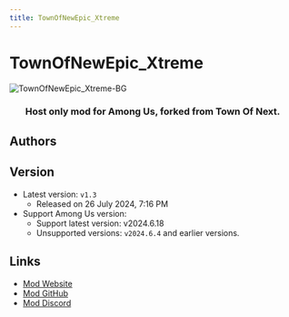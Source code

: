 ```yaml
---
title: TownOfNewEpic_Xtreme
---
```

# TownOfNewEpic_Xtreme
![TownOfNewEpic_Xtreme-BG](https://cn-sy1.rains3.com/xtremewave/TONEX.png)

<div align="center">
<h3>Host only mod for Among Us, forked from Town Of Next.</h3>
</div>

<script setup>
import { VPTeamMembers } from 'vitepress/theme'

const members = [
  {
    avatar: 'https://cn-sy1.rains3.com/xtremewave/Slok7565.jpg',
    name: 'Slok7565',
    title: 'Developer',
    links: [
      { icon: 'github', link: 'https://github.com/Slok7565' },
    ]
  },
]

</script>

## Authors

<div align="center">
<VPTeamMembers size="small" :members="members" />
</div>

## Version
- Latest version: `v1.3`
  - Released on 26 July 2024, 7:16 PM
- Support Among Us version:
    - Support latest version: v2024.6.18
    - Unsupported versions: `v2024.6.4` and earlier versions.

## Links

- [Mod Website](https://tonex.cc)
- [Mod GitHub](https://github.com/XtremeWave/TownOfNewEpic_Xtreme)
- [Mod Discord](https://discord.gg/pMd4NMW6kV)